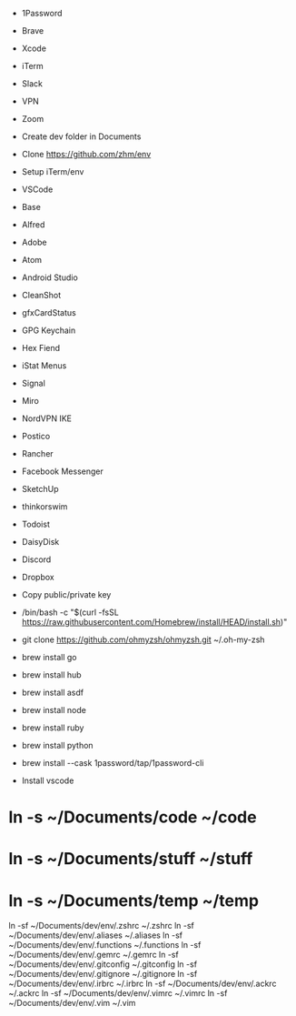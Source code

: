 * 1Password
* Brave
* Xcode
* iTerm
* Slack
* VPN
* Zoom
* Create dev folder in Documents
* Clone https://github.com/zhm/env
* Setup iTerm/env

* VSCode
* Base
* Alfred
* Adobe
* Atom
* Android Studio
* CleanShot
* gfxCardStatus
* GPG Keychain
* Hex Fiend
* iStat Menus
* Signal
* Miro
* NordVPN IKE
* Postico
* Rancher
* Facebook Messenger
* SketchUp
* thinkorswim
* Todoist
* DaisyDisk
* Discord
* Dropbox

* Copy public/private key

* /bin/bash -c "$(curl -fsSL https://raw.githubusercontent.com/Homebrew/install/HEAD/install.sh)"
* git clone https://github.com/ohmyzsh/ohmyzsh.git ~/.oh-my-zsh

* brew install go
* brew install hub
* brew install asdf
* brew install node
* brew install ruby
* brew install python
* brew install --cask 1password/tap/1password-cli

* Install vscode

# ln -s ~/Documents/code ~/code
# ln -s ~/Documents/stuff ~/stuff
# ln -s ~/Documents/temp ~/temp

ln -sf ~/Documents/dev/env/.zshrc ~/.zshrc
ln -sf ~/Documents/dev/env/.aliases ~/.aliases
ln -sf ~/Documents/dev/env/.functions ~/.functions
ln -sf ~/Documents/dev/env/.gemrc ~/.gemrc
ln -sf ~/Documents/dev/env/.gitconfig ~/.gitconfig
ln -sf ~/Documents/dev/env/.gitignore ~/.gitignore
ln -sf ~/Documents/dev/env/.irbrc ~/.irbrc
ln -sf ~/Documents/dev/env/.ackrc ~/.ackrc
ln -sf ~/Documents/dev/env/.vimrc ~/.vimrc
ln -sf ~/Documents/dev/env/.vim ~/.vim